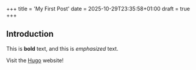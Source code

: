 +++
title = 'My First Post'
date = 2025-10-29T23:35:58+01:00
draft = true
+++
## Introduction

This is **bold** text, and this is *emphasized* text.

Visit the [Hugo](https://gohugo.io) website!
